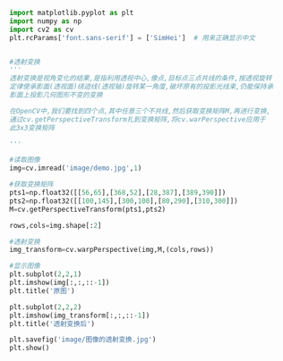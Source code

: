 
<BlogInfo title="15.图像的透射变换" author="白日梦想猿" pv=0 read_times=0 pre_cost_time=0分41秒 category="图像处理" tag_list="['图像处理']" create_time="2021.08.11 11:01:57" update_time="2021.08.11 11:29:56" />

```python
import matplotlib.pyplot as plt
import numpy as np
import cv2 as cv
plt.rcParams['font.sans-serif'] = ['SimHei']  # 用来正确显示中文


#透射变换
'''
透射变换是视角变化的结果,是指利用透视中心,像点,目标点三点共线的条件,按透视旋转
定律使承影面(透视面)绕迹线(透视轴)旋转某一角度,破坏原有的投影光线束,仍能保持承
影面上投影几何图形不变的变换

在OpenCV中,我们要找到四个点,其中任意三个不共线,然后获取变换矩阵M,再进行变换,
通过cv.getPerspectiveTransform扎到变换矩阵,将cv.warPerspective应用于
此3x3变换矩阵

'''

#读取图像
img=cv.imread('image/demo.jpg',1)

#获取变换矩阵
pts1=np.float32([[56,65],[368,52],[28,387],[389,390]])
pts2=np.float32([[100,145],[300,100],[80,290],[310,300]])
M=cv.getPerspectiveTransform(pts1,pts2)

rows,cols=img.shape[:2]

#透射变换
img_transform=cv.warpPerspective(img,M,(cols,rows))

#显示图像
plt.subplot(2,2,1)
plt.imshow(img[:,:,::-1])
plt.title('原图')

plt.subplot(2,2,2)
plt.imshow(img_transform[:,:,::-1])
plt.title('透射变换后')

plt.savefig('image/图像的透射变换.jpg')
plt.show()








```
